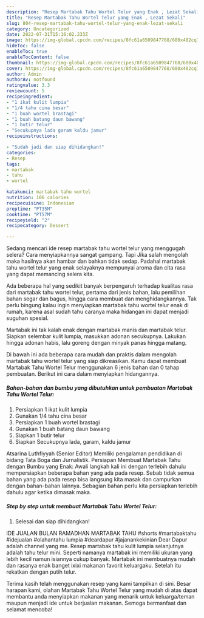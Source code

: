 ```yaml
---
description: "Resep Martabak Tahu Wortel Telur yang Enak , Lezat Sekali"
title: "Resep Martabak Tahu Wortel Telur yang Enak , Lezat Sekali"
slug: 804-resep-martabak-tahu-wortel-telur-yang-enak-lezat-sekali
category: Uncategorized
date: 2022-07-31T15:16:02.233Z
image: https://img-global.cpcdn.com/recipes/8fc61a6509847768/680x482cq70/martabak-tahu-wortel-telur-foto-resep-utama.jpg
hideToc: false
enableToc: true
enableTocContent: false
thumbnail: https://img-global.cpcdn.com/recipes/8fc61a6509847768/680x482cq70/martabak-tahu-wortel-telur-foto-resep-utama.jpg
cover: https://img-global.cpcdn.com/recipes/8fc61a6509847768/680x482cq70/martabak-tahu-wortel-telur-foto-resep-utama.jpg
author: Admin
authorAv: notfound
ratingvalue: 3.3
reviewcount: 5
recipeingredient:
- "1 ikat kulit lumpia"
- "1/4 tahu cina besar"
- "1 buah wortel brastagi"
- "1 buah batang daun bawang"
- "1 butir telur"
- "Secukupnya lada garam kaldu jamur"
recipeinstructions:

- "Sudah jadi dan siap dihidangkan!"
categories:
- Resep
tags:
- martabak
- tahu
- wortel

katakunci: martabak tahu wortel 
nutrition: 106 calories
recipecuisine: Indonesian
preptime: "PT35M"
cooktime: "PT57M"
recipeyield: "2"
recipecategory: Dessert

---
```



Sedang mencari ide resep martabak tahu wortel telur yang menggugah selera? Cara menyiapkannya sangat gampang. Tapi Jika salah mengolah maka hasilnya akan hambar dan bahkan tidak sedap. Padahal martabak tahu wortel telur yang enak selayaknya mempunyai aroma dan cita rasa yang dapat memancing selera kita.


Ada beberapa hal yang sedikit banyak berpengaruh terhadap kualitas rasa dari martabak tahu wortel telur, pertama dari jenis bahan, lalu pemilihan bahan segar dan bagus, hingga cara membuat dan menghidangkannya. Tak perlu bingung kalau ingin menyiapkan martabak tahu wortel telur enak di rumah, karena asal sudah tahu caranya maka hidangan ini dapat menjadi suguhan spesial.

Martabak ini tak kalah enak dengan martabak manis dan martabak telur. Siapkan selembar kulit lumpia, masukkan adonan secukupnya. Lakukan hingga adonan habis, lalu goreng dengan minyak panas hingga matang.


Di bawah ini ada beberapa cara mudah dan praktis dalam mengolah martabak tahu wortel telur yang siap dikreasikan. Kamu dapat membuat Martabak Tahu Wortel Telur menggunakan 6 jenis bahan dan 0 tahap pembuatan. Berikut ini cara dalam menyiapkan hidangannya.

<!--inarticleads1-->

##### Bahan-bahan dan bumbu yang dibutuhkan untuk pembuatan Martabak Tahu Wortel Telur:

1. Persiapkan 1 ikat kulit lumpia
1. Gunakan 1/4 tahu cina besar
1. Persiapkan 1 buah wortel brastagi
1. Gunakan 1 buah batang daun bawang
1. Siapkan 1 butir telur
1. Siapkan Secukupnya lada, garam, kaldu jamur


Atsarina Luthfiyyah (Senior Editor) Memiliki pengalaman pendidikan di bidang Tata Boga dan Jurnalistik. Persiapan Membuat Martabak Tahu dengan Bumbu yang Enak: Awali langkah kali ini dengan terlebih dahulu mempersiapkan beberapa bahan yang ada pada resep. Sebab tidak semua bahan yang ada pada resep bisa langsung kita masak dan campurkan dengan bahan-bahan lainnya. Sebagian bahan perlu kita persiapkan terlebih dahulu agar ketika dimasak maka. 

<!--inarticleads2-->

##### Step by step untuk membuat Martabak Tahu Wortel Telur:


1. Selesai dan siap dihidangkan!

IDE JUALAN BULAN RAMADHAN MARTABAK TAHU #shorts #martabaktahu #idejualan #olahantahu lumpia #deardapur #jajanankekinian Dear Dapur adalah channel yang me. Resep martabak tahu kulit lumpia selanjutnya adalah tahu telur mini. Seperti namanya martabak ini memiliki ukuran yang lebih kecil namun isiannya cukup banyak. Martabak ini membuatnya mudah dan rasanya enak banget ixixi makanan favorit keluargaku. Setelah itu rekatkan dengan putih telur. 

Terima kasih telah menggunakan resep yang kami tampilkan di sini. Besar harapan kami, olahan Martabak Tahu Wortel Telur yang mudah di atas dapat membantu anda menyiapkan makanan yang menarik untuk keluarga/teman maupun menjadi ide untuk berjualan makanan. Semoga bermanfaat dan selamat mencoba!
